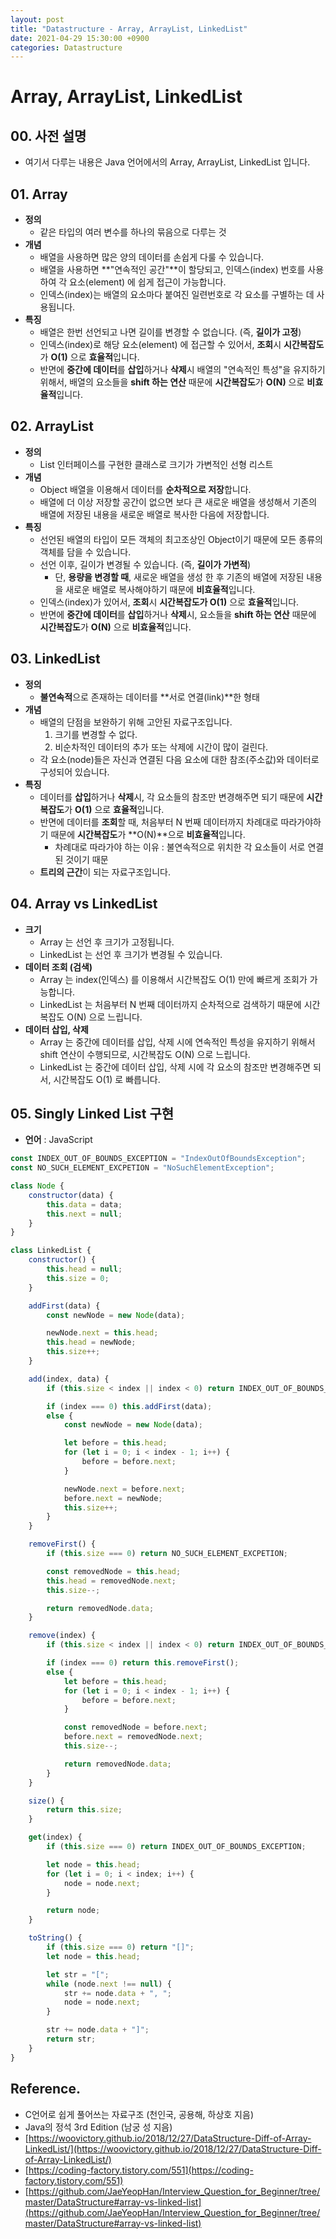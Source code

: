 ```yaml
---
layout: post
title: "Datastructure - Array, ArrayList, LinkedList"
date: 2021-04-29 15:30:00 +0900
categories: Datastructure
---
```


# Array, ArrayList, LinkedList

## 00. 사전 설명

- 여기서 다루는 내용은 Java 언어에서의 Array, ArrayList, LinkedList 입니다.

## 01. Array

- **정의**
  - 같은 타입의 여러 변수를 하나의 묶음으로 다루는 것
- **개념**
  - 배열을 사용하면 많은 양의 데이터를 손쉽게 다룰 수 있습니다.
  - 배열을 사용하면 **"연속적인 공간"**이 할당되고, 인덱스(index) 번호를 사용하여 각 요소(element) 에 쉽게 접근이 가능합니다.
  - 인덱스(index)는 배열의 요소마다 붙여진 일련번호로 각 요소를 구별하는 데 사용됩니다.
- **특징**
  - 배열은 한번 선언되고 나면 길이를 변경할 수 없습니다. (즉, **길이가 고정**)
  - 인덱스(index)로 해당 요소(element) 에 접근할 수 있어서, **조회**시 **시간복잡도**가 **O(1)** 으로 **효율적**입니다.
  - 반면에 **중간에 데이터**를 **삽입**하거나 **삭제**시 배열의 "연속적인 특성"을 유지하기 위해서, 배열의 요소들을 **shift 하는 연산** 때문에 **시간복잡도**가 **O(N)** 으로 **비효율적**입니다.

## 02. ArrayList

- **정의**
  - List 인터페이스를 구현한 클래스로 크기가 가변적인 선형 리스트
- **개념**
  - Object 배열을 이용해서 데이터를 **순차적으로 저장**합니다.
  - 배열에 더 이상 저장할 공간이 없으면 보다 큰 새로운 배열을 생성해서 기존의 배열에 저장된 내용을 새로운 배열로 복사한 다음에 저장합니다.
- **특징**
  - 선언된 배열의 타입이 모든 객체의 최고조상인 Object이기 때문에 모든 종류의 객체를 담을 수 있습니다.
  - 선언 이후, 길이가 변경될 수 있습니다. (즉, **길이가 가변적**)
    - 단, **용량을 변경할 때**, 새로운 배열을 생성 한 후 기존의 배열에 저장된 내용을 새로운 배열로 복사해야하기 때문에 **비효율적**입니다.
  - 인덱스(index)가 있어서, **조회**시 **시간복잡도가 O(1)** 으로 **효율적**입니다.
  - 반면에 **중간에 데이터**를 **삽입**하거나 **삭제**시, 요소들을 **shift 하는 연산** 때문에 **시간복잡도**가 **O(N)** 으로 **비효율적**입니다.

## 03. LinkedList

- **정의**
  - **불연속적**으로 존재하는 데이터를 **서로 연결(link)**한 형태
- **개념**
  - 배열의 단점을 보완하기 위해 고안된 자료구조입니다.
    1. 크기를 변경할 수 없다.
    2. 비순차적인 데이터의 추가 또는 삭제에 시간이 많이 걸린다.
  - 각 요소(node)들은 자신과 연결된 다음 요소에 대한 참조(주소값)와 데이터로 구성되어 있습니다.
- **특징**
  - 데이터를 **삽입**하거나 **삭제**시, 각 요소들의 참조만 변경해주면 되기 때문에 **시간복잡도**가 **O(1)** 으로 **효율적**입니다.
  - 반면에 데이터를 **조회**할 때, 처음부터 N 번째 데이터까지 차례대로 따라가야하기 때문에 **시간복잡도**가 **O(N)**으로 **비효율적**입니다.
    - 차례대로 따라가야 하는 이유 : 불연속적으로 위치한 각 요소들이 서로 연결된 것이기 때문
  - **트리의 근간**이 되는 자료구조입니다.

## 04. Array vs LinkedList

- **크기**
  - Array 는 선언 후 크기가 고정됩니다.
  - LinkedList 는 선언 후 크기가 변경될 수 있습니다.
- **데이터 조회 (검색)**
  - Array 는 index(인덱스) 를 이용해서 시간복잡도 O(1) 만에 빠르게 조회가 가능합니다.
  - LinkedList 는 처음부터 N 번째 데이터까지 순차적으로 검색하기 때문에 시간복잡도 O(N) 으로 느립니다.
- **데이터 삽입, 삭제**
  - Array 는 중간에 데이터를 삽입, 삭제 시에 연속적인 특성을 유지하기 위해서 shift 연산이 수행되므로, 시간복잡도 O(N) 으로 느립니다.
  - LinkedList 는 중간에 데이터 삽입, 삭제 시에 각 요소의 참조만 변경해주면 되서, 시간복잡도 O(1) 로 빠릅니다.

## 05. Singly Linked List 구현

- **언어** : JavaScript

```jsx
const INDEX_OUT_OF_BOUNDS_EXCEPTION = "IndexOutOfBoundsException";
const NO_SUCH_ELEMENT_EXCPETION = "NoSuchElementException";

class Node {
	constructor(data) {
		this.data = data;
		this.next = null;
	}
}

class LinkedList {
	constructor() {
		this.head = null;
		this.size = 0;
	}

	addFirst(data) {
		const newNode = new Node(data);

		newNode.next = this.head;
		this.head = newNode;
		this.size++;
	}

	add(index, data) {
		if (this.size < index || index < 0) return INDEX_OUT_OF_BOUNDS_EXCEPTION;

		if (index === 0) this.addFirst(data);
		else {
			const newNode = new Node(data);

			let before = this.head;
			for (let i = 0; i < index - 1; i++) {
				before = before.next;
			}

			newNode.next = before.next;
			before.next = newNode;
			this.size++;
		}
	}

	removeFirst() {
		if (this.size === 0) return NO_SUCH_ELEMENT_EXCPETION;

		const removedNode = this.head;
		this.head = removedNode.next;
		this.size--;

		return removedNode.data;
	}

	remove(index) {
		if (this.size < index || index < 0) return INDEX_OUT_OF_BOUNDS_EXCEPTION;

		if (index === 0) return this.removeFirst();
		else {
			let before = this.head;
			for (let i = 0; i < index - 1; i++) {
				before = before.next;
			}

			const removedNode = before.next;
			before.next = removedNode.next;
			this.size--;

			return removedNode.data;
		}
	}

	size() {
		return this.size;
	}

	get(index) {
		if (this.size === 0) return INDEX_OUT_OF_BOUNDS_EXCEPTION;

		let node = this.head;
		for (let i = 0; i < index; i++) {
			node = node.next;
		}

		return node;
	}

	toString() {
		if (this.size === 0) return "[]";
		let node = this.head;

		let str = "[";
		while (node.next !== null) {
			str += node.data + ", ";
			node = node.next;
		}

		str += node.data + "]";
		return str;
	}
}
```

## Reference.

- C언어로 쉽게 풀어쓰는 자료구조 (천인국, 공용해, 하상호 지음)
- Java의 정석 3rd Edition (남궁 성 지음)
- [https://woovictory.github.io/2018/12/27/DataStructure-Diff-of-Array-LinkedList/](https://woovictory.github.io/2018/12/27/DataStructure-Diff-of-Array-LinkedList/)
- [https://coding-factory.tistory.com/551](https://coding-factory.tistory.com/551)
- [https://github.com/JaeYeopHan/Interview_Question_for_Beginner/tree/master/DataStructure#array-vs-linked-list](https://github.com/JaeYeopHan/Interview_Question_for_Beginner/tree/master/DataStructure#array-vs-linked-list)
